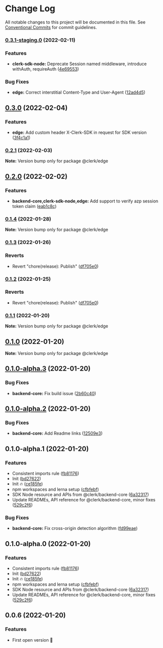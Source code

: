 # Change Log

All notable changes to this project will be documented in this file.
See [Conventional Commits](https://conventionalcommits.org) for commit guidelines.

### [0.3.1-staging.0](https://github.com/clerkinc/javascript/compare/@clerk/edge@0.3.0...@clerk/edge@0.3.1-staging.0) (2022-02-11)


### Features

* **clerk-sdk-node:** Deprecate Session named middleware, introduce withAuth, requireAuth ([4e69553](https://github.com/clerkinc/javascript/commit/4e695535e41fe7c135cbf303a0d021e7b7d30f7d))


### Bug Fixes

* **edge:** Correct interstitial Content-Type and User-Agent ([12ad4d5](https://github.com/clerkinc/javascript/commit/12ad4d5e2a92c2fdeca733f1f8f4cbbb3b458fbc))



## [0.3.0](https://github.com/clerkinc/javascript/compare/@clerk/edge@0.2.1...@clerk/edge@0.3.0) (2022-02-04)


### Features

* **edge:** Add custom header X-Clerk-SDK in request for SDK version ([3f4c1a1](https://github.com/clerkinc/javascript/commit/3f4c1a1a5c4dc99cf3971edbf4d3715e212d91d1))



### [0.2.1](https://github.com/clerkinc/javascript/compare/@clerk/edge@0.2.0...@clerk/edge@0.2.1) (2022-02-03)

**Note:** Version bump only for package @clerk/edge





## [0.2.0](https://github.com/clerkinc/javascript/compare/@clerk/edge@0.1.4...@clerk/edge@0.2.0) (2022-02-02)


### Features

* **backend-core,clerk-sdk-node,edge:** Add support to verify azp session token claim ([eab1c8c](https://github.com/clerkinc/javascript/commit/eab1c8c8a43960fee2da9c10a52c3915cd37f45c))



### [0.1.4](https://github.com/clerkinc/javascript/compare/@clerk/edge@0.1.3...@clerk/edge@0.1.4) (2022-01-28)

**Note:** Version bump only for package @clerk/edge





### [0.1.3](https://github.com/clerkinc/javascript/compare/@clerk/edge@0.1.2...@clerk/edge@0.1.3) (2022-01-26)


### Reverts

* Revert "chore(release): Publish" ([df705e0](https://github.com/clerkinc/javascript/commit/df705e011f025e044c61aad2983e90afd94d5662))



### [0.1.2](https://github.com/clerkinc/javascript/compare/@clerk/edge@0.1.1...@clerk/edge@0.1.2) (2022-01-25)


### Reverts

* Revert "chore(release): Publish" ([df705e0](https://github.com/clerkinc/javascript/commit/df705e011f025e044c61aad2983e90afd94d5662))



### [0.1.1](https://github.com/clerkinc/javascript/compare/@clerk/edge@0.1.0...@clerk/edge@0.1.1) (2022-01-20)

**Note:** Version bump only for package @clerk/edge





## [0.1.0](https://github.com/clerkinc/javascript/compare/@clerk/edge@0.1.0-alpha.3...@clerk/edge@0.1.0) (2022-01-20)

**Note:** Version bump only for package @clerk/edge





## [0.1.0-alpha.3](https://github.com/clerkinc/javascript/compare/@clerk/edge@0.1.0-alpha.2...@clerk/edge@0.1.0-alpha.3) (2022-01-20)


### Bug Fixes

* **backend-core:** Fix build issue ([2b60c40](https://github.com/clerkinc/javascript/commit/2b60c409fc450c77aa9585e96131de11f5924f50))



## [0.1.0-alpha.2](https://github.com/clerkinc/javascript/compare/@clerk/edge@0.1.0-alpha.1...@clerk/edge@0.1.0-alpha.2) (2022-01-20)


### Bug Fixes

* **backend-core:** Add Readme links ([12509e3](https://github.com/clerkinc/javascript/commit/12509e32f6da37902cce94949459edffa4a63718))



## 0.1.0-alpha.1 (2022-01-20)


### Features

* Consistent imports rule ([fb81176](https://github.com/clerkinc/javascript/commit/fb81176b9db0a95a84d19f61e15a9c65a12fc98e))
* Init ([bd27622](https://github.com/clerkinc/javascript/commit/bd2762201f2771f137ddddd50487813c3154938e))
* Init :fire: ([ce185fe](https://github.com/clerkinc/javascript/commit/ce185fefe20f9dcbc17e36506287af224f2cfc2e))
* npm workspaces and lerna setup ([cfbfebf](https://github.com/clerkinc/javascript/commit/cfbfebfd0d5f88a96b4715e4be52bff7f37cc3db))
* SDK Node resource and APIs from @clerk/backend-core ([6a32317](https://github.com/clerkinc/javascript/commit/6a323175f9361c32192a4a6be4139b88945a857c))
* Update READMEs, API reference for @clerk/backend-core, minor fixes ([529c2f6](https://github.com/clerkinc/javascript/commit/529c2f629ec02895f9f049d29b5775f16ef5c6e9))


### Bug Fixes

* **backend-core:** Fix cross-origin detection algorithm ([fd99eae](https://github.com/clerkinc/javascript/commit/fd99eae111469c5d0028fd46b8bcbf1c5a8325b0))



## 0.1.0-alpha.0 (2022-01-20)


### Features

* Consistent imports rule ([fb81176](https://github.com/clerkinc/javascript/commit/fb81176b9db0a95a84d19f61e15a9c65a12fc98e))
* Init ([bd27622](https://github.com/clerkinc/javascript/commit/bd2762201f2771f137ddddd50487813c3154938e))
* Init :fire: ([ce185fe](https://github.com/clerkinc/javascript/commit/ce185fefe20f9dcbc17e36506287af224f2cfc2e))
* npm workspaces and lerna setup ([cfbfebf](https://github.com/clerkinc/javascript/commit/cfbfebfd0d5f88a96b4715e4be52bff7f37cc3db))
* SDK Node resource and APIs from @clerk/backend-core ([6a32317](https://github.com/clerkinc/javascript/commit/6a323175f9361c32192a4a6be4139b88945a857c))
* Update READMEs, API reference for @clerk/backend-core, minor fixes ([529c2f6](https://github.com/clerkinc/javascript/commit/529c2f629ec02895f9f049d29b5775f16ef5c6e9))



## 0.0.6 (2022-01-20)


### Features

* First open version 🎊

